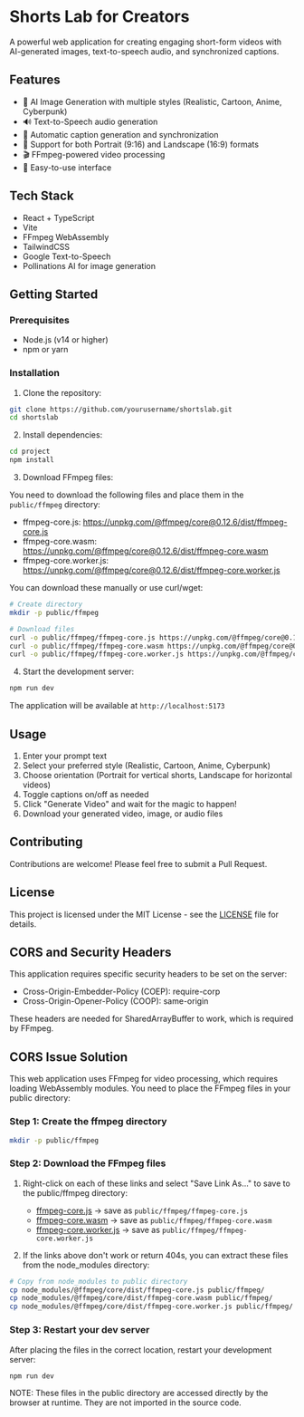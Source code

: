 # Shorts Lab for Creators

A powerful web application for creating engaging short-form videos with AI-generated images, text-to-speech audio, and synchronized captions.

## Features

- 🎨 AI Image Generation with multiple styles (Realistic, Cartoon, Anime, Cyberpunk)
- 🔊 Text-to-Speech audio generation
- 📝 Automatic caption generation and synchronization
- 📱 Support for both Portrait (9:16) and Landscape (16:9) formats
- 🎬 FFmpeg-powered video processing
- 🎯 Easy-to-use interface

## Tech Stack

- React + TypeScript
- Vite
- FFmpeg WebAssembly
- TailwindCSS
- Google Text-to-Speech
- Pollinations AI for image generation

## Getting Started

### Prerequisites

- Node.js (v14 or higher)
- npm or yarn

### Installation

1. Clone the repository:
```bash
git clone https://github.com/yourusername/shortslab.git
cd shortslab
```

2. Install dependencies:
```bash
cd project
npm install
```

3. Download FFmpeg files:

You need to download the following files and place them in the `public/ffmpeg` directory:

- ffmpeg-core.js: https://unpkg.com/@ffmpeg/core@0.12.6/dist/ffmpeg-core.js
- ffmpeg-core.wasm: https://unpkg.com/@ffmpeg/core@0.12.6/dist/ffmpeg-core.wasm
- ffmpeg-core.worker.js: https://unpkg.com/@ffmpeg/core@0.12.6/dist/ffmpeg-core.worker.js

You can download these manually or use curl/wget:

```bash
# Create directory
mkdir -p public/ffmpeg

# Download files
curl -o public/ffmpeg/ffmpeg-core.js https://unpkg.com/@ffmpeg/core@0.12.6/dist/ffmpeg-core.js
curl -o public/ffmpeg/ffmpeg-core.wasm https://unpkg.com/@ffmpeg/core@0.12.6/dist/ffmpeg-core.wasm 
curl -o public/ffmpeg/ffmpeg-core.worker.js https://unpkg.com/@ffmpeg/core@0.12.6/dist/ffmpeg-core.worker.js
```

4. Start the development server:
```bash
npm run dev
```

The application will be available at `http://localhost:5173`

## Usage

1. Enter your prompt text
2. Select your preferred style (Realistic, Cartoon, Anime, Cyberpunk)
3. Choose orientation (Portrait for vertical shorts, Landscape for horizontal videos)
4. Toggle captions on/off as needed
5. Click "Generate Video" and wait for the magic to happen!
6. Download your generated video, image, or audio files

## Contributing

Contributions are welcome! Please feel free to submit a Pull Request.

## License

This project is licensed under the MIT License - see the [LICENSE](LICENSE) file for details.

## CORS and Security Headers

This application requires specific security headers to be set on the server:

- Cross-Origin-Embedder-Policy (COEP): require-corp
- Cross-Origin-Opener-Policy (COOP): same-origin

These headers are needed for SharedArrayBuffer to work, which is required by FFmpeg.

## CORS Issue Solution

This web application uses FFmpeg for video processing, which requires loading WebAssembly modules. You need to place the FFmpeg files in your public directory:

### Step 1: Create the ffmpeg directory

```bash
mkdir -p public/ffmpeg
```

### Step 2: Download the FFmpeg files

1. Right-click on each of these links and select "Save Link As..." to save to the public/ffmpeg directory:

   - [ffmpeg-core.js](https://unpkg.com/@ffmpeg/core@0.12.6/dist/ffmpeg-core.js) → save as `public/ffmpeg/ffmpeg-core.js`
   - [ffmpeg-core.wasm](https://unpkg.com/@ffmpeg/core@0.12.6/dist/ffmpeg-core.wasm) → save as `public/ffmpeg/ffmpeg-core.wasm` 
   - [ffmpeg-core.worker.js](https://unpkg.com/@ffmpeg/core@0.12.6/dist/ffmpeg-core.worker.js) → save as `public/ffmpeg/ffmpeg-core.worker.js`

2. If the links above don't work or return 404s, you can extract these files from the node_modules directory:

```bash
# Copy from node_modules to public directory
cp node_modules/@ffmpeg/core/dist/ffmpeg-core.js public/ffmpeg/
cp node_modules/@ffmpeg/core/dist/ffmpeg-core.wasm public/ffmpeg/
cp node_modules/@ffmpeg/core/dist/ffmpeg-core.worker.js public/ffmpeg/
```

### Step 3: Restart your dev server

After placing the files in the correct location, restart your development server:

```bash
npm run dev
```

NOTE: These files in the public directory are accessed directly by the browser at runtime. They are not imported in the source code. 